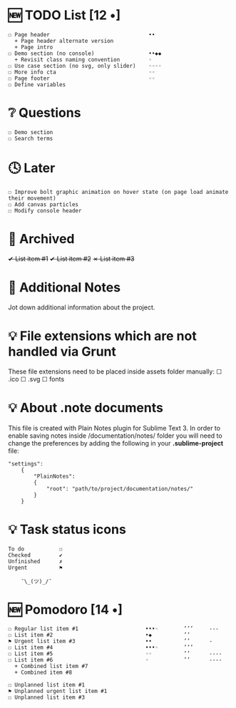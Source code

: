 # 🆕 TODO List                                 [12 •]
    ☐ Page header                               ••
      + Page header alternate version
      + Page intro
    ☐ Demo section (no console)                 ••◆◆
      + Revisit class naming convention         ◦
    ☐ Use case section (no svg, only slider)    ◦◦◦◦
    ☐ More info cta                             ◦◦
    ☐ Page footer                               ◦◦
    ☐ Define variables


# ❔ Questions
    ☐ Demo section
    ☐ Search terms



# 🕓 Later
    ☐ Improve bolt graphic animation on hover state (on page load animate their movement)
    ☐ Add canvas particles
    ☐ Modify console header



# 📁 Archived
~~✔ List item #1~~
~~✔ List item #2~~
~~✗ List item #3~~



# 📎 Additional Notes
Jot down additional information about the project.



# 💡 File extensions which are not handled via Grunt
These file extensions need to be placed inside assets folder manually:
    ☐ .ico
    ☐ .svg
    ☐ fonts



# 💡 About .note documents
This file is created with Plain Notes plugin for Sublime Text 3.
In order to enable saving notes inside /documentation/notes/ folder you will need to change the preferences by adding the following in your **.sublime-project** file:

    "settings":
        {
            "PlainNotes": 
            {
                "root": "path/to/project/documentation/notes/"
            }
        }



# 💡 Task status icons
    To do           ☐
    Checked         ✔
    Unfinished      ✗
    Urgent          ⚑
    
        ¯\_(ツ)_/¯


# 🆕 Pomodoro                                 [14 •]
    ☐ Regular list item #1                     •••◦        ’’’     ---
    ☐ List item #2                             •◆          ’’      
    ⚑ Urgent list item #3                      ••          ’’      -
    ☐ List item #4                             •••◦        ’’’
    ☐ List item #5                             ◦◦          ’’      ----
    ☐ List item #6                             ◦           ’’      ----
      + Combined list item #7
      + Combined item #8

    ☐ Unplanned list item #1
    ⚑ Unplanned urgent list item #1
    ☐ Unplanned list item #3
